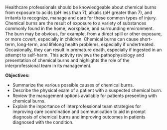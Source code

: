 Healthcare professionals should be knowledgeable about chemical burns from exposure to acids (pH less than 7), alkalis (pH greater than 7), and irritants to recognize, manage and care for these common types of injury. Chemical burns are the result of exposure to a variety of substances commonly found in the home, workplace, and surrounding environment. The burn may be obvious, for example, from a direct spill or other exposure, or more covert, especially in children. Chemical burns can cause short-term, long-term, and lifelong health problems, especially if undertreated. Occasionally, they can result in premature death, especially if ingested in an attempt to self-harm. This activity reviews the pathophysiology and presentation of chemical burns and highlights the role of the interprofessional team in its management.

**Objectives:**
- Summarize the various possible causes of chemical burns.
- Describe the physical exam of a patient with a suspected chemical burn.
- Review the management options available for patients presenting with chemical burns.
- Explain the importance of interprofessional team strategies for improving care coordination and communication to aid in prompt diagnosis of chemical burns and improving outcomes in patients diagnosed with the condition.
